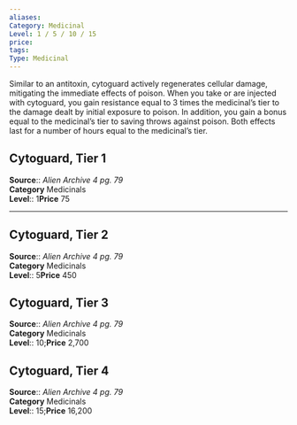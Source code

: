 ```yaml
---
aliases: 
Category: Medicinal
Level: 1 / 5 / 10 / 15
price:  
tags: 
Type: Medicinal
---
```

Similar to an antitoxin, cytoguard actively regenerates cellular damage, mitigating the immediate effects of poison. When you take or are injected with cytoguard, you gain resistance equal to 3 times the medicinal’s tier to the damage dealt by initial exposure to poison. In addition, you gain a bonus equal to the medicinal’s tier to saving throws against poison. Both effects last for a number of hours equal to the medicinal’s tier.  

## Cytoguard, Tier 1

**Source**:: _Alien Archive 4 pg. 79_  
**Category** Medicinals  
**Level**:: 1**Price** 75

---

## Cytoguard, Tier 2

**Source**:: _Alien Archive 4 pg. 79_  
**Category** Medicinals  
**Level**:: 5**Price** 450

## Cytoguard, Tier 3

**Source**:: _Alien Archive 4 pg. 79_  
**Category** Medicinals  
**Level**:: 10;**Price** 2,700

## Cytoguard, Tier 4

**Source**:: _Alien Archive 4 pg. 79_  
**Category** Medicinals  
**Level**:: 15;**Price** 16,200
